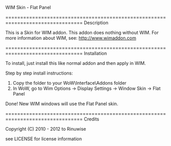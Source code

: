 WIM Skin - Flat Panel

================================================================================
Description

This is a Skin for WIM addon. This addon does nothing without WIM. For more
information about WIM, see: http://www.wimaddon.com

================================================================================
Installation

To install, just install this like normal addon and then apply in WIM.

Step by step install instructions: 

1. Copy the folder to your WoW\Interface\Addons folder
2. In WoW, go to Wim Options -> Display Settings -> Window Skin -> Flat Panel

Done! New WIM windows will use the Flat Panel skin.

================================================================================
Credits

Copyright (C) 2010 - 2012 to Rinuwise

see LICENSE for license information